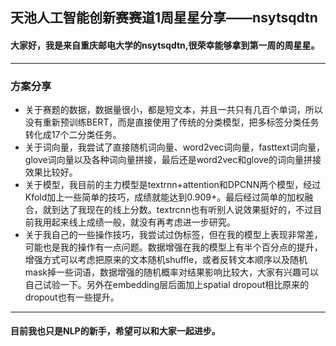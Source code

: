 ## 天池人工智能创新赛赛道1周星星分享——nsytsqdtn
#### 大家好，我是来自重庆邮电大学的nsytsqdtn,很荣幸能够拿到第一周的周星星。
----

### 方案分享
- 关于赛题的数据，数据量很小，都是短文本，并且一共只有几百个单词，所以没有重新预训练BERT，而是直接使用了传统的分类模型，把多标签分类任务转化成17个二分类任务。
- 关于词向量，我尝试了直接随机词向量、word2vec词向量，fasttext词向量，glove词向量以及各种词向量拼接，最后还是word2vec和glove的词向量拼接效果比较好。
- 关于模型，我目前的主力模型是textrnn+attention和DPCNN两个模型，经过Kfold加上一些简单的技巧，成绩就能达到0.909+。最后经过简单的加权融合，就到达了我现在的线上分数。textrcnn也有听别人说效果挺好的，不过目前我用起来线上成绩一般，就没有再考虑进一步研究。
- 关于我自己的一些操作技巧，我尝试过伪标签，但在我的模型上表现非常差，可能也是我的操作有一点问题。数据增强在我的模型上有半个百分点的提升，增强方式可以考虑把原来的文本随机shuffle，或者反转文本顺序以及随机mask掉一些词语，数据增强的随机概率对结果影响比较大，大家有兴趣可以自己试验一下。另外在embedding层后面加上spatial dropout相比原来的dropout也有一些提升。

----
#### 目前我也只是NLP的新手，希望可以和大家一起进步。
